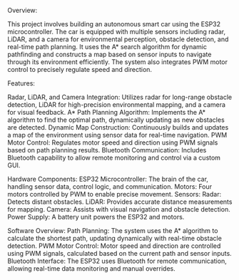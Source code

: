 Overview:

This project involves building an autonomous smart car using the ESP32 microcontroller. The car is equipped with multiple sensors including radar, LiDAR, and a camera for environmental perception, obstacle detection, and real-time path planning. It uses the A* search algorithm for dynamic pathfinding and constructs a map based on sensor inputs to navigate through its environment efficiently. The system also integrates PWM motor control to precisely regulate speed and direction.

Features:

Radar, LiDAR, and Camera Integration: Utilizes radar for long-range obstacle detection, LiDAR for high-precision environmental mapping, and a camera for visual feedback.
A* Path Planning Algorithm: Implements the A* algorithm to find the optimal path, dynamically updating as new obstacles are detected.
Dynamic Map Construction: Continuously builds and updates a map of the environment using sensor data for real-time navigation.
PWM Motor Control: Regulates motor speed and direction using PWM signals based on path planning results.
Bluetooth Communication: Includes Bluetooth capability to allow remote monitoring and control via a custom GUI.

Hardware Components:
ESP32 Microcontroller: The brain of the car, handling sensor data, control logic, and communication.
Motors: Four motors controlled by PWM to enable precise movement.
Sensors:
Radar: Detects distant obstacles.
LiDAR: Provides accurate distance measurements for mapping.
Camera: Assists with visual navigation and obstacle detection.
Power Supply: A battery unit powers the ESP32 and motors.

Software Overview:
Path Planning: The system uses the A* algorithm to calculate the shortest path, updating dynamically with real-time obstacle detection.
PWM Motor Control: Motor speed and direction are controlled using PWM signals, calculated based on the current path and sensor inputs.
Bluetooth Interface: The ESP32 uses Bluetooth for remote communication, allowing real-time data monitoring and manual overrides.
